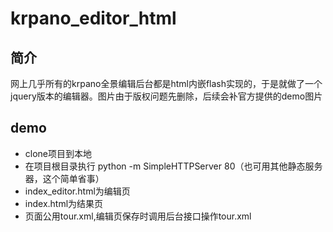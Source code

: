 # krpano_editor_html
## 简介
网上几乎所有的krpano全景编辑后台都是html内嵌flash实现的，于是就做了一个jquery版本的编辑器。图片由于版权问题先删除，后续会补官方提供的demo图片
## demo
+ clone项目到本地
+ 在项目根目录执行 python -m SimpleHTTPServer 80（也可用其他静态服务器，这个简单省事）
+ index_editor.html为编辑页
+ index.html为结果页
+ 页面公用tour.xml,编辑页保存时调用后台接口操作tour.xml
